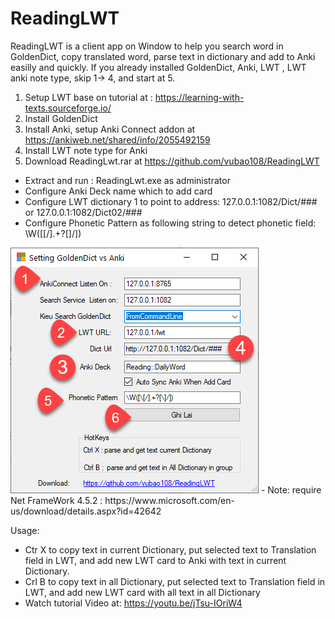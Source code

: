 # ReadingLWT
ReadingLWT is a client app on Window to help you search word in GoldenDict, copy translated word, parse text in dictionary and add to Anki easilly and quickly.
If you already installed GoldenDict, Anki, LWT , LWT anki note type, skip 1-> 4, and start at 5.
1. Setup LWT base on tutorial at : https://learning-with-texts.sourceforge.io/
2. Install GoldenDict
3. Install Anki, setup Anki Connect addon at https://ankiweb.net/shared/info/2055492159
4. Install LWT note type for Anki
5. Download ReadingLwt.rar at https://github.com/vubao108/ReadingLWT
- Extract and run : ReadingLwt.exe as administrator
- Configure Anki Deck name which to add card
- Configure LWT dictionary 1 to point to address: 127.0.0.1:1082/Dict/### or 127.0.0.1:1082/Dict02/###
- Configure Phonetic Pattern as following string to detect phonetic field: \W([\[/].+?[\]/]) 

<img src="https://github.com/vubao108/ReadingLWT/blob/master/lwtReadingGuide.png"> 
- Note: require Net FrameWork 4.5.2 : https://www.microsoft.com/en-us/download/details.aspx?id=42642


Usage:
- Ctr X to copy text in current Dictionary, put selected text to Translation field in LWT, and add new LWT card to Anki with text in current Dictionary.
- Crl B to copy text in all Dictionary, put selected text to Translation field in LWT, and add new LWT card with all text in all Dictionary
- Watch tutorial Video at: https://youtu.be/jTsu-IOriW4
  
  
  
  
